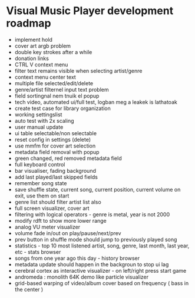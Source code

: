 # Visual Music Player development roadmap

- implement hold
- cover art argb problem
- double key strokes after a while
- donation links
- CTRL V context menu
- filter text remains visible when selecting artist/genre
- context menu center text
- multiple file selected/edit/delete
- genre/artist filternel input text problem
- field sortingnal nem tnuik el popup
- tech video, automated ui/full test, logban meg a leakek is lathatoak
- create test case for library organization
- working settingslist
- auto test with 2x scaling
- user manual update
- ui table selectable/non selectable 
- reset config in settings (delete)
- use mmfm for cover art selection
- metadata field removal with popup
- green changed, red removed metadata field
- full keyboard control
- bar visualiser, fading background
- add last played/last skipped fields
- remember song state
- save shuffle state, current song, current position, current volume on exit, use them on start
- genre list should filter artist list also
- full screen visualizer, cover art
- filtering with logical operators - genre is metal, year is not 2000
- modify rdft to show more lower range
- analog VU meter visualizer
- volume fade in/out on play/pause/next/prev
- prev button in shuffle mode should jump to previously played song
- statistics - top 10 most listened artist, song, genre, last month, last year, etc - stats browser
- songs from one year ago this day - history browser
- metadata update should happen in the backgroun to stop ui lag
- cerebral cortex as interactive visualizer - on left/right press start game
- andromeda : monolith 64K demo like particle visualizer	     
- grid-based warping of video/album cover based on frequency ( bass in the center )